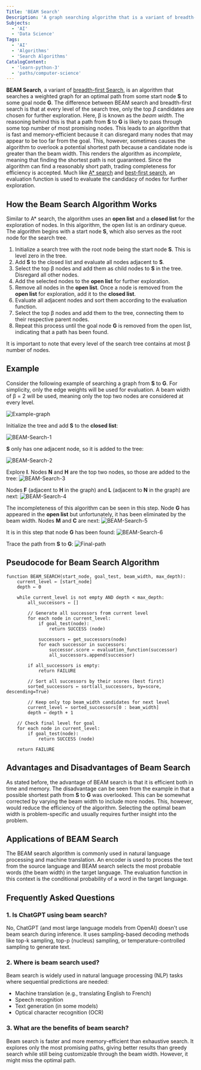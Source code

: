 ```yaml
---
Title: 'BEAM Search'
Description: 'A graph searching algorithm that is a variant of breadth-first search.'
Subjects:
  - 'AI'
  - 'Data Science'
Tags:
  - 'AI'
  - 'Algorithms'
  - 'Search Algorithms'
CatalogContent:
  - 'learn-python-3'
  - 'paths/computer-science'
---
```


**BEAM Search**, a variant of [breadth-first Search](https://www.codecademy.com/resources/docs/ai/search-algorithms/breadth-first-search), is an algorithm that searches a weighted graph for an optimal path from some start node **S** to some goal node **G**. The difference between BEAM search and breadth-first search is that at every level of the search tree, only the top _β_ candidates are chosen for further exploration. Here, β is known as the _beam width_. The reasoning behind this is that a path from **S** to **G** is likely to pass through some top number of most promising nodes. This leads to an algorithm that is fast and memory-efficient because it can disregard many nodes that may appear to be too far from the goal. This, however, sometimes causes the algorithm to overlook a potential shortest path because a candidate node is greater than the beam width. This renders the algorithm as _incomplete_, meaning that finding the shortest path is not guaranteed. Since the algorithm can find a reasonably short path, trading completeness for efficiency is accepted. Much like [A\* search](https://www.codecademy.com/resources/docs/ai/search-algorithms/a-star-search) and [best-first search](https://www.codecademy.com/resources/docs/ai/search-algorithms/best-first-search), an evaluation function is used to evaluate the candidacy of nodes for further exploration.

## How the Beam Search Algorithm Works

Similar to A\* search, the algorithm uses an **open list** and a **closed list** for the exploration of nodes. In this algorithm, the open list is an ordinary queue. The algorithm begins with a start node **S**, which also serves as the root node for the search tree.

1. Initialize a search tree with the root node being the start node **S**. This is level zero in the tree.
2. Add **S** to the closed list and evaluate all nodes adjacent to **S**.
3. Select the top β nodes and add them as child nodes to **S** in the tree. Disregard all other nodes.
4. Add the selected nodes to the **open list** for further exploration.
5. Remove all nodes in the **open list**. Once a node is removed from the **open list** for exploration, add it to the **closed list**.
6. Evaluate all adjacent nodes and sort them according to the evaluation function.
7. Select the top β nodes and add them to the tree, connecting them to their respective parent nodes.
8. Repeat this process until the goal node **G** is removed from the open list, indicating that a path has been found.

It is important to note that every level of the search tree contains at most β number of nodes.

## Example

Consider the following example of searching a graph from **S** to **G**. For simplicity, only the edge weights will be used for evaluation. A beam width of β = 2 will be used, meaning only the top two nodes are considered at every level.

![Example-graph](https://raw.githubusercontent.com/Codecademy/docs/main/media/BEAM-Search-example-graph.png)

Initialize the tree and add **S** to the **closed list**:

![BEAM-Search-1](https://raw.githubusercontent.com/Codecademy/docs/main/media/BEAM-Search-Tree-1.png)

**S** only has one adjacent node, so it is added to the tree:

![BEAM-Search-2](https://raw.githubusercontent.com/Codecademy/docs/main/media/BEAM-Search-Tree-2.png)

Explore **I**. Nodes **N** and **H** are the top two nodes, so those are added to the tree:
![BEAM-Search-3](https://raw.githubusercontent.com/Codecademy/docs/main/media/BEAM-Search-Tree-3.png)

Nodes **F** (adjacent to **H** in the graph) and **L** (adjacent to **N** in the graph) are next:
![BEAM-Search-4](https://raw.githubusercontent.com/Codecademy/docs/main/media/BEAM-Search-Tree-4.png)

The incompleteness of this algorithm can be seen in this step. Node **G** has appeared in the **open list** but unfortunately, it has been eliminated by the beam width. Nodes **M** and **C** are next:
![BEAM-Search-5](https://raw.githubusercontent.com/Codecademy/docs/main/media/BEAM-Search-Tree-5.png)

It is in this step that node **G** has been found:
![BEAM-Search-6](https://raw.githubusercontent.com/Codecademy/docs/main/media/BEAM-Search-Tree-6.png)

Trace the path from **S** to **G**:
![Final-path](https://raw.githubusercontent.com/Codecademy/docs/main/media/BEAM-Search-final-path.png)

## Pseudocode for Beam Search Algorithm

```plaintext
function BEAM_SEARCH(start_node, goal_test, beam_width, max_depth):
    current_level ← [start_node]
    depth ← 0
    
    while current_level is not empty AND depth < max_depth:
        all_successors ← []
        
        // Generate all successors from current level
        for each node in current_level:
            if goal_test(node):
                return SUCCESS (node)
            
            successors ← get_successors(node)
            for each successor in successors:
                successor.score ← evaluation_function(successor)
                all_successors.append(successor)
        
        if all_successors is empty:
            return FAILURE
        
        // Sort all successors by their scores (best first)
        sorted_successors ← sort(all_successors, by=score, descending=True)
        
        // Keep only top beam_width candidates for next level
        current_level ← sorted_successors[0 : beam_width]
        depth ← depth + 1
    
    // Check final level for goal
    for each node in current_level:
        if goal_test(node):
            return SUCCESS (node)
    
    return FAILURE
```

## Advantages and Disadvantages of Beam Search

As stated before, the advantage of BEAM search is that it is efficient both in time and memory. The disadvantage can be seen from the example in that a possible shortest path from **S** to **G** was overlooked. This can be somewhat corrected by varying the beam width to include more nodes. This, however, would reduce the efficiency of the algorithm. Selecting the optimal beam width is problem-specific and usually requires further insight into the problem.

## Applications of BEAM Search

The BEAM search algorithm is commonly used in natural language processing and machine translation. An encoder is used to process the text from the source language and BEAM search selects the most probable words (the beam width) in the target language. The evaluation function in this context is the conditional probability of a word in the target language.

## Frequently Asked Questions

### 1. Is ChatGPT using beam search?

No, ChatGPT (and most large language models from OpenAI) doesn't use beam search during inference. It uses sampling-based decoding methods like top-k sampling, top-p (nucleus) sampling, or temperature-controlled sampling to generate text.

### 2. Where is beam search used?

Beam search is widely used in natural language processing (NLP) tasks where sequential predictions are needed:

- Machine translation (e.g., translating English to French)
- Speech recognition
- Text generation (in some models)
- Optical character recognition (OCR)

### 3. What are the benefits of beam search?

Beam search is faster and more memory-efficient than exhaustive search. It explores only the most promising paths, giving better results than greedy search while still being customizable through the beam width. However, it might miss the optimal path.
